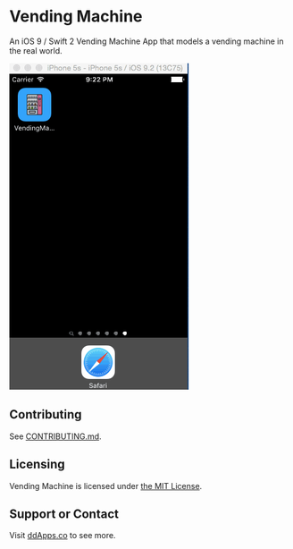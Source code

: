 # Vending Machine

An iOS 9 / Swift 2 Vending Machine App that models a vending machine in the real world.

![](art/screenshot/vendingmachine03.gif?raw=true)

## Contributing

See [CONTRIBUTING.md](CONTRIBUTING.md).

## Licensing
Vending Machine is licensed under [the MIT License](LICENSE).

## Support or Contact
Visit [ddApps.co](http://ddapps.co) to see more.
